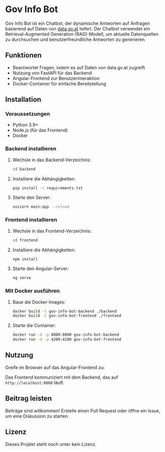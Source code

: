 # Gov Info Bot

Gov Info Bot ist ein Chatbot, der dynamische Antworten auf Anfragen basierend auf Daten von [data.gv.at](https://data.gv.at) liefert. Der Chatbot verwendet ein Retrieval-Augmented Generation (RAG)-Modell, um aktuelle Datenquellen zu durchsuchen und benutzerfreundliche Antworten zu generieren.

## Funktionen

- Beantwortet Fragen, indem es auf Daten von data.gv.at zugreift
- Nutzung von FastAPI für das Backend
- Angular-Frontend zur Benutzerinteraktion
- Docker-Container für einfache Bereitstellung

## Installation

### Voraussetzungen

- Python 3.9+
- Node.js (für das Frontend)
- Docker

### Backend installieren

1. Wechsle in das Backend-Verzeichnis:

    ```bash
    cd backend
    ```

2. Installiere die Abhängigkeiten:

    ```bash
    pip install -r requirements.txt
    ```

3. Starte den Server:

    ```bash
    uvicorn main:app --reload
    ```

### Frontend installieren

1. Wechsle in das Frontend-Verzeichnis:

    ```bash
    cd frontend
    ```

2. Installiere die Abhängigkeiten:

    ```bash
    npm install
    ```

3. Starte den Angular-Server:

    ```bash
    ng serve
    ```

### Mit Docker ausführen

1. Baue die Docker-Images:

    ```bash
    docker build -t gov-info-bot-backend ./backend
    docker build -t gov-info-bot-frontend ./frontend
    ```

2. Starte die Container:

    ```bash
    docker run -d -p 8000:8000 gov-info-bot-backend
    docker run -d -p 4200:4200 gov-info-bot-frontend
    ```

## Nutzung

Greife im Browser auf das Angular-Frontend zu:


Das Frontend kommuniziert mit dem Backend, das auf `http://localhost:8000` läuft.

## Beitrag leisten

Beiträge sind willkommen! Erstelle einen Pull Request oder öffne ein Issue, um eine Diskussion zu starten.

## Lizenz

Dieses Projekt steht noch unter kein Lizenz.
